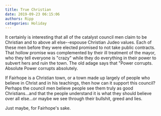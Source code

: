 ```yaml
---
title: True Christian
date: 2019-09-23 06:15:06
authors: Ripp
categories: Holiday
---
```


 It certainly is interesting that all of the catalyst council men claim to be Christian and to above all else--espouse Christian Judeo values. Each of these men before they were elected promised to not take public contracts. That hollow promise was complemented by their ill treatment of the mayor, who they tell everyone is "crazy" while they do everything in their power to subvert hers and ruin the town.  The old adage says that "Power corrupts. Absolute Power corrupts absolutely.

If Fairhope is a Christian town, or a town made up largely of people who believe in Christ and in his teachings, then how can it support this council? Perhaps the council men believe people see them truly as good Christians...and that the people understand it is what they should believe over all else...or maybe we see through their bullshit, greed and lies.

Just maybe, for Fairhope's sake.